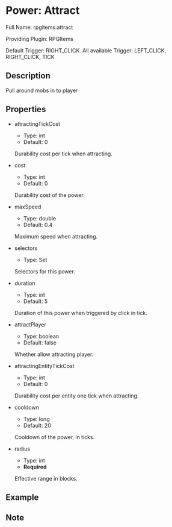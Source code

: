 # Power: Attract

Full Name: rpgitems:attract

Providing Plugin: RPGItems

Default Trigger: RIGHT_CLICK. All available Trigger: LEFT_CLICK, RIGHT_CLICK, TICK

<!-- beginCustomHeader -->
<!-- endCustomHeader -->

## Description

Pull around mobs in to player
<!-- beginCustomDescription -->
<!-- endCustomDescription -->

## Properties

* attractingTickCost

  * Type: int
  * Default: 0

  Durability cost per tick when attracting.

* cost

  * Type: int
  * Default: 0

  Durability cost of the power.

* maxSpeed

  * Type: double
  * Default: 0.4

  Maximum speed when attracting.

* selectors

  * Type: Set<String>

  Selectors for this power.

* duration

  * Type: int
  * Default: 5

  Duration of this power when triggered by click in tick.

* attractPlayer

  * Type: boolean
  * Default: false

  Whether allow attracting player.

* attractingEntityTickCost

  * Type: int
  * Default: 0

  Durability cost per entity one tick when attracting.

* cooldown

  * Type: long
  * Default: 20

  Cooldown of the power, in ticks.

* radius

  * Type: int
  * **Required**

  Effective range in blocks.


<!-- beginCustomProperties -->
<!-- endCustomProperties -->

## Example

<!-- beginCustomExample -->
<!-- endCustomExample -->

## Note

<!-- beginCustomNote -->
<!-- endCustomNote -->